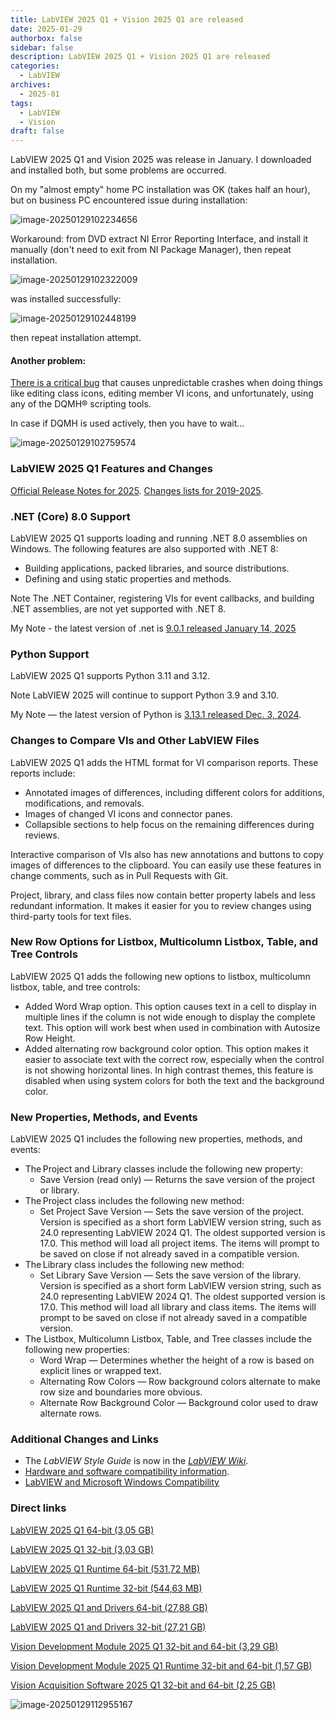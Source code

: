 ```yaml
---
title: LabVIEW 2025 Q1 + Vision 2025 Q1 are released
date: 2025-01-29
authorbox: false
sidebar: false
description: LabVIEW 2025 Q1 + Vision 2025 Q1 are released
categories:
  - LabVIEW
archives:
  - 2025-01
tags:
  - LabVIEW
  - Vision
draft: false
---
```

LabVIEW 2025 Q1 and Vision 2025 was release in January. I downloaded and installed both, but some problems are occurred.
<!--more-->
On my "almost empty" home PC installation was OK (takes half an hour), but on business PC encountered issue during installation:

![image-20250129102234656](assets/image-20250129102234656.png)

Workaround: from DVD extract NI Error Reporting Interface, and install it manually (don't need to exit from NI Package Manager), then repeat installation. 

![image-20250129102322009](assets/image-20250129102322009.png)

was installed successfully:

![image-20250129102448199](assets/image-20250129102448199-1738142688914-1.png)

then repeat installation attempt.

#### Another problem:

[There is a critical bug](https://www.linkedin.com/feed/update/urn:li:activity:7290238333132120064/) that causes unpredictable crashes when doing things like editing class icons, editing member VI icons, and unfortunately, using any of the DQMH® scripting tools. 

In case if DQMH is used actively, then you have to wait...

![image-20250129102759574](assets/image-20250129102759574.png)

### LabVIEW 2025 Q1 Features and Changes

[Official Release Notes for 2025](https://www.ni.com/docs/en-US/bundle/labview/page/labview-2025q1-changes.html?srsltid=AfmBOorU5OYc-A61OFnjiOpDe4A5zDVmXiSmcqzn5UWZ_VZLG8C5R1Lr). [Changes lists for 2019-2025](https://www.ni.com/docs/en-US/bundle/labview/page/labview-changes.html).

### .NET (Core) 8.0 Support

LabVIEW 2025 Q1 supports loading and running .NET 8.0 assemblies on Windows. The following features are also supported with .NET 8:

- Building applications, packed libraries, and source distributions.
- Defining and using static properties and methods.

Note The .NET Container, registering VIs for event callbacks, and building .NET assemblies, are not yet supported with .NET 8.

My Note - the latest version of .net is [9.0.1 released  January 14, 2025](https://dotnet.microsoft.com/en-us/download/dotnet/9.0)

### Python Support

LabVIEW 2025 Q1 supports Python 3.11 and 3.12.

Note LabVIEW 2025 will continue to support Python 3.9 and 3.10.

My Note — the latest version of Python is [3.13.1 released Dec. 3, 2024](https://www.python.org/downloads/release/python-3131/).

### Changes to Compare VIs and Other LabVIEW Files

LabVIEW 2025 Q1 adds the HTML format for VI comparison reports. These reports include:

- Annotated images of differences, including different colors for additions, modifications, and removals.
- Images of changed VI icons and connector panes.
- Collapsible sections to help focus on the remaining differences during reviews.

Interactive comparison of VIs also has new annotations and buttons to copy images of differences to the clipboard. You can easily use these features in change comments, such as in Pull Requests with Git.

Project, library, and class files now contain better property labels and less redundant information. It makes it easier for you to review changes using third-party tools for text files.

### New Row Options for Listbox, Multicolumn Listbox, Table, and Tree Controls

LabVIEW 2025 Q1 adds the following new options to listbox, multicolumn listbox, table, and tree controls:

- Added Word Wrap option. This option causes text in a cell to display in multiple lines if the column is not wide enough to display the complete text. This option will work best when used in combination with Autosize Row Height.
- Added alternating row background color option. This option makes it easier to associate text with the correct row, especially when the control is not showing horizontal lines. In high contrast themes, this feature is disabled when using system colors for both the text and the background color.

### New Properties, Methods, and Events

LabVIEW 2025 Q1 includes the following new properties, methods, and events:

- The Project and Library classes include the following new property:
  - Save Version (read only) — Returns the save version of the project or library.
- The Project class includes the following new method:
  - Set Project Save Version — Sets the save version of the project. Version is specified as a short form LabVIEW version string, such as 24.0 representing LabVIEW 2024 Q1. The oldest supported version is 17.0. This method will load all project items. The items will prompt to be saved on close if not already saved in a compatible version.
- The Library class includes the following new method:
  - Set Library Save Version — Sets the save version of the library. Version is specified as a short form LabVIEW version string, such as 24.0 representing LabVIEW 2024 Q1. The oldest supported version is 17.0. This method will load all library and class items. The items will prompt to be saved on close if not already saved in a compatible version.
- The Listbox, Multicolumn Listbox, Table, and Tree classes include the following new properties:
  - Word Wrap — Determines whether the height of a row is based on explicit lines or wrapped text.
  - Alternating Row Colors — Row background colors alternate to make row size and boundaries more obvious.
  - Alternate Row Background Color — Background color used to draw alternate rows.

### Additional Changes and Links

- The *LabVIEW Style Guide* is now in the *[LabVIEW Wiki](https://labviewwiki.org/wiki/Style_Guide)*.
- [Hardware and software compatibility information](https://www.ni.com/en/support/documentation/compatibility/21/ni-hardware-and-operating-system-compatibility.html).
- [LabVIEW and Microsoft Windows Compatibility](https://www.ni.com/en/support/documentation/compatibility/17/labview-and-microsoft-windows-compatibility.html)

### Direct links

[LabVIEW 2025 Q1 64-bit (3,05 GB)](https://download.ni.com/support/nipkg/products/ni-l/ni-labview-2025/25.1/offline/ni-labview-2025_25.1.0_offline.iso)

[LabVIEW 2025 Q1 32-bit (3,03 GB)](https://download.ni.com/support/nipkg/products/ni-l/ni-labview-2025-x86/25.1/offline/ni-labview-2025-x86_25.1.0_offline.iso)

[LabVIEW 2025 Q1 Runtime 64-bit (531,72 MB)](https://download.ni.com/support/nipkg/products/ni-l/ni-labview-2025-runtime-engine/25.1/offline/ni-labview-2025-runtime-engine_25.1.0_offline.iso)

[LabVIEW 2025 Q1 Runtime 32-bit (544,63 MB)](https://download.ni.com/support/nipkg/products/ni-l/ni-labview-2025-runtime-engine-x86/25.1/offline/ni-labview-2025-runtime-engine-x86_25.1.0_offline.iso)

[LabVIEW 2025 Q1 and Drivers 64-bit (27,88 GB)](https://download.ni.com/support/nipkg/products/ni-l/ni-labview-2025/25.0/offline/ni-labview-2025_25.0.0.49247-0+f95_offline.iso)

[LabVIEW 2025 Q1 and Drivers 32-bit (27,21 GB)](https://download.ni.com/support/nipkg/products/ni-l/ni-labview-2025-x86/25.0/offline/ni-labview-2025-x86_25.0.0.49247-0+f95_offline.iso)

[Vision Development Module 2025 Q1 32-bit and 64-bit (3,29 GB)](https://download.ni.com/support/nipkg/products/ni-v/ni-vision-development-module/25.0/offline/ni-vision-development-module_25.0.0_offline.iso)

[Vision Development Module 2025 Q1 Runtime 32-bit and 64-bit (1,57 GB)](https://download.ni.com/support/nipkg/products/ni-v/ni-vision-runtime/25.0/offline/ni-vision-runtime_25.0.0_offline.iso)

[Vision Acquisition Software 2025 Q1 32-bit and 64-bit (2,25 GB)](https://download.ni.com/support/nipkg/products/ni-v/ni-vision-acquisition/25.0/offline/ni-vision-acquisition_25.0.0.49273-0+f121_offline.iso)

![image-20250129112955167](assets/image-20250129112955167.png)

